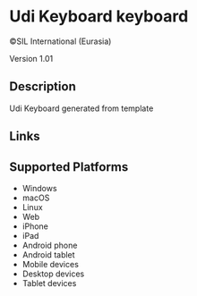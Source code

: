 Udi Keyboard keyboard
==============

©SIL International (Eurasia)

Version 1.01

Description
-----------

Udi Keyboard generated from template

Links
-----

Supported Platforms
-------------------
 * Windows
 * macOS
 * Linux
 * Web
 * iPhone
 * iPad
 * Android phone
 * Android tablet
 * Mobile devices
 * Desktop devices
 * Tablet devices

